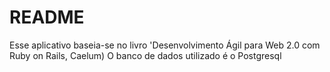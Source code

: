 # README

Esse aplicativo baseia-se no livro 'Desenvolvimento Ágil para Web 2.0 com Ruby on Rails, Caelum)
O banco de dados utilizado é o Postgresql
